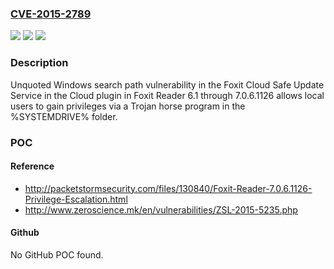### [CVE-2015-2789](https://cve.mitre.org/cgi-bin/cvename.cgi?name=CVE-2015-2789)
![](https://img.shields.io/static/v1?label=Product&message=n%2Fa&color=blue)
![](https://img.shields.io/static/v1?label=Version&message=n%2Fa&color=blue)
![](https://img.shields.io/static/v1?label=Vulnerability&message=n%2Fa&color=brighgreen)

### Description

Unquoted Windows search path vulnerability in the Foxit Cloud Safe Update Service in the Cloud plugin in Foxit Reader 6.1 through 7.0.6.1126 allows local users to gain privileges via a Trojan horse program in the %SYSTEMDRIVE% folder.

### POC

#### Reference
- http://packetstormsecurity.com/files/130840/Foxit-Reader-7.0.6.1126-Privilege-Escalation.html
- http://www.zeroscience.mk/en/vulnerabilities/ZSL-2015-5235.php

#### Github
No GitHub POC found.

